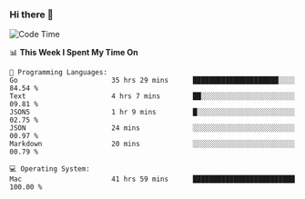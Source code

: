 ### Hi there 👋

<!--
**CrazyCollin/crazycollin** is a ✨ _special_ ✨ repository because its `README.md` (this file) appears on your GitHub profile.

Here are some ideas to get you started:

- 🔭 I’m currently working on ...
- 🌱 I’m currently learning ...
- 👯 I’m looking to collaborate on ...
- 🤔 I’m looking for help with ...
- 💬 Ask me about ...
- 📫 How to reach me: ...
- 😄 Pronouns: ...
- ⚡ Fun fact: ...
-->

<!--START_SECTION:waka-->
![Code Time](http://img.shields.io/badge/Code%20Time-5%2C394%20hrs%2029%20mins-blue)

📊 **This Week I Spent My Time On** 

```text
💬 Programming Languages: 
Go                       35 hrs 29 mins      █████████████████████░░░░   84.54 % 
Text                     4 hrs 7 mins        ██░░░░░░░░░░░░░░░░░░░░░░░   09.81 % 
JSON5                    1 hr 9 mins         █░░░░░░░░░░░░░░░░░░░░░░░░   02.75 % 
JSON                     24 mins             ░░░░░░░░░░░░░░░░░░░░░░░░░   00.97 % 
Markdown                 20 mins             ░░░░░░░░░░░░░░░░░░░░░░░░░   00.79 % 

💻 Operating System: 
Mac                      41 hrs 59 mins      █████████████████████████   100.00 % 
```


<!--END_SECTION:waka-->
